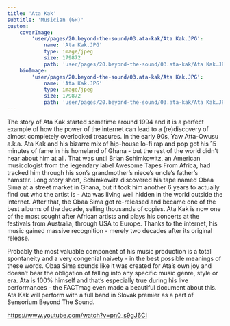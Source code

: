 ```yaml
---
title: 'Ata Kak'
subtitle: 'Musician (GH)'
custom:
    coverImage:
        'user/pages/20.beyond-the-sound/03.ata-kak/Ata Kak.JPG':
            name: 'Ata Kak.JPG'
            type: image/jpeg
            size: 179872
            path: 'user/pages/20.beyond-the-sound/03.ata-kak/Ata Kak.JPG'
    bioImage:
        'user/pages/20.beyond-the-sound/03.ata-kak/Ata Kak.JPG':
            name: 'Ata Kak.JPG'
            type: image/jpeg
            size: 179872
            path: 'user/pages/20.beyond-the-sound/03.ata-kak/Ata Kak.JPG'
---
```


The story of Ata Kak started sometime around 1994 and it is a perfect example of how the power of the internet can lead to a (re)discovery of almost completely overlooked treasures. In the early 90s, Yaw Atta-Owusu a.k.a. Ata Kak and his bizarre mix of hip-house lo-fi rap and pop got his 15 minutes of fame in his homeland of Ghana - but the rest of the world didn’t hear about him at all. That was until Brian Schimkowitz, an American musicologist from the legendary label Awesome Tapes From Africa, had tracked him through his son’s grandmother’s niece’s uncle’s father’s hamster. Long story short, Schimkowitz discovered his tape named Obaa Sima at a street market in Ghana, but it took him another 6 years to actually find out who the artist is - Ata was living well hidden in the world outside the internet. After that, the Obaa Sima got re-released and became one of the best albums of the decade, selling thousands of copies. Ata Kak is now one of the most sought after African artists and plays his concerts at the festivals from Australia, through USA to Europe. Thanks to the internet, his music gained massive recognition - merely two decades after its original release.

Probably the most valuable component of his music production is a total spontaneity and a very congenial naivety - in the best possible meanings of these words. Obaa Sima sounds like it was created for Ata’s own joy and doesn’t bear the obligation of falling into any specific music genre, style or era. Ata is 100% himself and that’s especially true during his live performances - the FACTmag even made a beautiful document about this. Ata Kak will perform with a full band in Slovak premier as a part of Sensorium Beyond The Sound.

https://www.youtube.com/watch?v=pn0_s9gJ6CI
